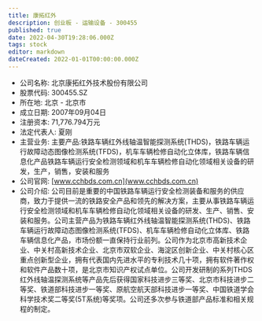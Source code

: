 ```yaml
---
title: 康拓红外
description: 创业板 - 运输设备 - 300455
published: true
date: 2022-04-30T19:28:06.000Z
tags: stock
editor: markdown
dateCreated: 2022-01-01T00:00:00.000Z
---
```


- 公司名称: 北京康拓红外技术股份有限公司
- 股票代码: 300455.SZ
- 所在地: 北京 - 北京市
- 成立日期: 2007年09月04日
- 注册资本: 71,776.794万元
- 法定代表人: 夏刚
- 主营业务: 主要产品:铁路车辆红外线轴温智能探测系统(THDS)，铁路车辆运行故障动态图像检测系统(TFDS)，机车车辆检修自动化立体库，铁路车辆信息化产品铁路车辆运行安全检测领域和机车车辆检修自动化领域相关设备的研发，生产，销售，安装和服务
- 公司官网: [www.cchbds.com.cn](www.cchbds.com.cn)
- 公司介绍: 公司目前是重要的中国铁路车辆运行安全检测装备和服务的供应商，致力于提供一流的铁路安全产品和领先的解决方案，主要从事铁路车辆运行安全检测领域和机车车辆检修自动化领域相关设备的研发、生产、销售、安装和服务。公司主营产品为铁路车辆红外线轴温智能探测系统(THDS)、铁路车辆运行故障动态图像检测系统(TFDS)、机车车辆检修自动化立体库、铁路车辆信息化产品，市场份额一直保持行业前列。公司作为北京市高新技术企业、中关村高新技术企业、北京市双软企业、海淀区创新企业、中关村核心区重点创新型企业，拥有代表国内先进水平的专利技术几十项，拥有软件著作权和软件产品数十项，是北京市知识产权试点单位。公司开发研制的系列THDS红外线轴温探测系统等产品先后获得国家科技进步三等奖、北京市科技进步二等奖、铁道部科技进步一等奖、原航空航天部科技进步一等奖、中国铁道学会科学技术奖二等奖(5T系统)等奖项。公司还多次参与铁道部产品标准和相关规程的制定。


